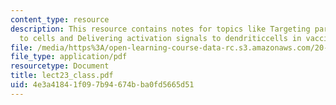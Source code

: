 ```yaml
---
content_type: resource
description: This resource contains notes for topics like Targeting particles/molecules
  to cells and Delivering activation signals to dendriticcells in vaccines.
file: /media/https%3A/open-learning-course-data-rc.s3.amazonaws.com/20-462j-molecular-principles-of-biomaterials-spring-2006/4e3a41841f097b94674bba0fd5665d51_lect23_class.pdf
file_type: application/pdf
resourcetype: Document
title: lect23_class.pdf
uid: 4e3a4184-1f09-7b94-674b-ba0fd5665d51
---
```

